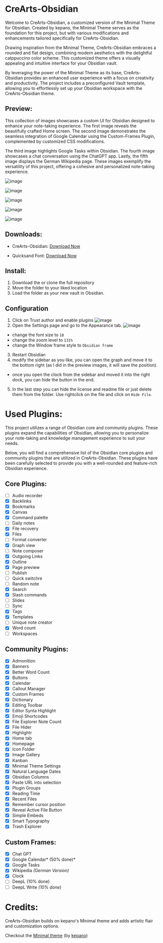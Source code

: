 # CreArts-Obsidian 

Welcome to CreArts-Obsidian, a customized version of the Minimal Theme for Obsidian. Created by kepano, the Minimal Theme serves as the foundation for this project, but with various modifications and enhancements tailored specifically for CreArts-Obsidian.

Drawing inspiration from the Minimal Theme, CreArts-Obsidian embraces a rounded and flat design, combining modern aesthetics with the delightful catppuccino color scheme. This customized theme offers a visually appealing and intuitive interface for your Obsidian vault.

By leveraging the power of the Minimal Theme as its base, CreArts-Obsidian provides an enhanced user experience with a focus on creativity and productivity. The project includes a preconfigured Vault template, allowing you to effortlessly set up your Obsidian workspace with the CreArts-Obsidian theme.

## Preview:
This collection of images showcases a custom UI for Obsidian designed to enhance your note-taking experience. The first image reveals the beautifully crafted Home screen. The second image demonstrates the seamless integration of Google Calendar using the Custom-Frames Plugin, complemented by customized CSS modifications.

The third image highlights Google Tasks within Obsidian. The fourth image showcases a chat conversation using the ChatGPT app. Lastly, the fifth image displays the German Wikipedia page. These images exemplify the versatility of this project, offering a cohesive and personalized note-taking experience.

![image](https://github.com/CorellanStoma/CreArts-Obsidian/assets/58918358/5b2e8724-f796-4430-a09b-290b8ce8b1f6)

![image](https://github.com/CorellanStoma/CreArts-Obsidian/assets/58918358/48fdde87-5898-4fd1-992d-7e689687dc5a)

![image](https://github.com/CorellanStoma/CreArts-Obsidian/assets/58918358/1219d68a-e28c-4ab4-9149-2fbd77f46c2b)

![image](https://github.com/CorellanStoma/CreArts-Obsidian/assets/58918358/24ea8f9d-0059-4906-add1-fa509b25e1e9)

![image](https://github.com/CorellanStoma/CreArts-Obsidian/assets/58918358/ae1ee903-0f03-4240-a269-ee1b0db72bad)

## Downloads:
* CreArts-Obsidian:
[Download Now](https://github.com/CorellanStoma/CreArts-Obsidian/archive/refs/heads/master.zip)

* Quicksand Font:
[Download Now](https://fonts.google.com/specimen/Quicksand)

## Install:
1. Download the or clone the full repository
2. Move the folder to your liked location
3. Load the folder as your new vault in Obsidian.

## Configuration
1. Click on Trust author and enable plugins
![image](https://github.com/CorellanStoma/CreArts-Obsidian/assets/58918358/68a8d981-008a-4456-8c58-91f7c9971d7a)
2. Open the Settings page and go to the Appearance tab.
![image](https://github.com/CorellanStoma/CreArts-Obsidian/assets/58918358/183b9fe7-eda4-43a9-97b1-a759d66c089e)
- change the font size to ``18``
- change the zoom level to ``131%``
- change the Window frame style to ``Obsidian frame``
3. Restart Obsidian
4. modify the sidebar as you like, you can open the graph and move it to the bottom right (as I did in the preview images, it will save the position).
  - once you open the clock from the sidebar and moved it into the right dock, you can hide the button in the end.
5. In the last step you can hide the license and readme file or just delete them from the folder. Use rightclick on the file and click on ``Hide File``.

# Used Plugins:
This project utilizes a range of Obsidian core and community plugins. These plugins expand the capabilities of Obsidian, allowing you to personalize your note-taking and knowledge management experience to suit your needs. 

Below, you will find a comprehensive list of the Obsidian core plugins and community plugins that are utilized in CreArts-Obsidian. These plugins have been carefully selected to provide you with a well-rounded and feature-rich Obsidian experience.

## Core Plugins:
- [ ] Audio recorder
- [x] Backlinks
- [x] Bookmarks
- [x] Canvas
- [x] Command palette
- [ ] Daily notes
- [x] File recovery
- [x] Files
- [ ] Format converter
- [x] Graph view
- [ ] Note composer
- [x] Outgoing Links
- [x] Outline
- [x] Page preview
- [ ] Publish
- [ ] Quick switchre
- [ ] Random note
- [x] Search
- [x] Slash commands
- [ ] Slides
- [ ] Sync
- [x] Tags
- [x] Templates
- [ ] Unique note creator
- [x] Word count
- [ ] Workspaces

## Community Plugins:
- [x] Admonition
- [x] Banners
- [x] Better Word Count
- [x] Buttons
- [x] Calendar
- [x] Callout Manager
- [x] Custom Frames
- [x] Dictionary
- [x] Editing Toolbar
- [x] Editor Synta Highlight
- [x] Emoji Shortcodes
- [x] File Explorer Note Count
- [x] File Hider
- [x] Highlightr
- [x] Home tab
- [x] Homepage
- [x] Icon Folder
- [x] Image Gallery
- [x] Kanban
- [x] Minimal Theme Settings
- [x] Natural Language Dates
- [x] Obsidian Columns
- [x] Paste URL into selection
- [x] Plugin Groups
- [x] Reading Time
- [x] Recent Files
- [x] Remember cursor position
- [x] Reveal Active File Button
- [x] Simple Embeds
- [x] Smart Typography
- [x] Trash Explorer

## Custom Frames:

- [x] Chat GPT
- [x] Google Calendar* (50% done)*
- [x] Google Tasks
- [x] Wikipedia *(German Version)*
- [x] Clock
- [ ] DeepL (10% done)
- [ ] DeepL Write *(10% done)*

# Credits:
CreArts-Obsidian builds on kepano's Minimal theme and adds artistic flair and customization options.

Checkout the [Minimal theme](https://github.com/kepano/obsidian-minimal) (by [kepano](https://github.com/kepano))
